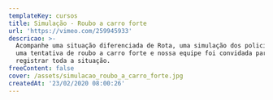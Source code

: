 ```yaml
---
templateKey: cursos
title: Simulação - Roubo a carro forte
url: 'https://vimeo.com/259945933'
descricao: >-
  Acompanhe uma situação diferenciada de Rota, uma simulação dos policiais de
  uma tentativa de roubo a carro forte e nossa equipe foi convidada para
  registrar toda a situação.
freeContent: false
cover: /assets/simulacao_roubo_a_carro_forte.jpg
createdAt: '23/02/2020 08:00:26'
---
```


